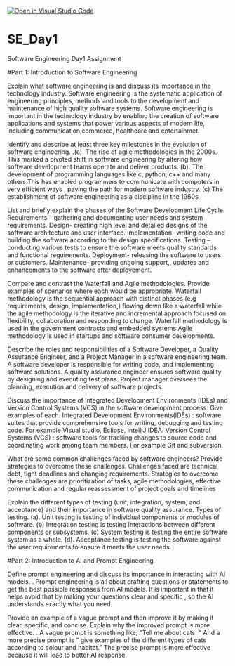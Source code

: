 [![Open in Visual Studio Code](https://classroom.github.com/assets/open-in-vscode-2e0aaae1b6195c2367325f4f02e2d04e9abb55f0b24a779b69b11b9e10269abc.svg)](https://classroom.github.com/online_ide?assignment_repo_id=15564516&assignment_repo_type=AssignmentRepo)
# SE_Day1
Software Engineering Day1 Assignment

#Part 1: Introduction to Software Engineering

Explain what software engineering is and discuss its importance in the technology industry.
Software engineering is the systematic application of engineering principles, methods and tools to the development and maintenance of high quality software systems. Software engineering is important in the technology industry by enabling the creation of software applications and systems that power various aspects of modern life, including communication,commerce, healthcare and entertainmet.

Identify and describe at least three key milestones in the evolution of software engineering.
.(a). The rise of agile methodologies in the 2000s. This marked a pivoted shift in software engineering by altering  how software development teams operate and deliver products.
    (b). The development of programming languages like c, python, c++ and many others.This has enabled programmers to communicate with computers in very efficient ways , paving the path for modern software industry.
    (c) The establishment of software engineering as a discipline in the 1960s


List and briefly explain the phases of the Software Development Life Cycle.
Requirements – gathering and documenting user needs and system requirements.
Design- creating high level and detailed designs of the software architecture and user interface.
Implementation- writing code and building the software according to the design specifications. 
Testing – conducting various tests to ensure the software meets quality standards and functional requirements.
Deployment- releasing the software to users or customers.
Maintenance- providing ongoing support,, updates and enhancements to the software after deployement.

Compare and contrast the Waterfall and Agile methodologies. Provide examples of scenarios where each would be appropriate.
Waterfall methodology is the sequential approach with distinct phases (e.g requirements, design, implementation,) flowing down like a waterfall while the agile methodology is the iterative and incremental approach focused on flexibility, collaboration and responding to change. Waterfall methodology is used in the government contracts and embedded systems.Agile methodology is used in startups and software consumer developments.


Describe the roles and responsibilities of a Software Developer, a Quality Assurance Engineer, and a Project Manager in a software engineering team.
A software developer is responsible for writing code, and implementing software solutions.
A quality assurance engineer ensures software quality by designing and executing test plans.
Project manager oversees the planning, execution and delivery of software projects.



Discuss the importance of Integrated Development Environments (IDEs) and Version Control Systems (VCS) in the software development process. Give examples of each.
Integrated Development Environments(IDEs) : software suites that provide comprehensive tools for writing, debugging and testing code. For example Visual studio, Eclipse, IntelliJ IDEA.
Version Control Systems (VCS) : software tools for tracking changes to source code and  coordinating work among team members. For example Git and subversion.



What are some common challenges faced by software engineers? Provide strategies to overcome these challenges.
Challenges faced are technical debt, tight deadlines and changing requirements. Strategies to overcome these challenges are prioritization of tasks, agile methodologies, effective communication and regular reassessment of project goals and timelines

Explain the different types of testing (unit, integration, system, and acceptance) and their importance in software quality assurance.
Types of testing.
(a). Unit testing is testing of individual components or modules of software.
(b) Integration testing is testing interactions between different components or subsystems.
(c) System testing is testing the entire software system as a whole.
(d). Acceptance testing is testing the software against the user requirements to ensure it meets the user needs.


#Part 2: Introduction to AI and Prompt Engineering


Define prompt engineering and discuss its importance in interacting with AI models.
. Prompt engineering is all about crafting questions or statements to get the best possible responses from AI models. It is important in that it helps avoid that by making your questions clear and specific , so the AI understands exactly what you need. 

Provide an example of a vague prompt and then improve it by making it clear, specific, and concise. Explain why the improved prompt is more effective.
. A vague prompt is something like; “Tell me about cats. “ And a more precise prompt is “ give examples of the different types of cats according to colour and habitat.” The precise prompt is more effective because it will lead to better AI response.

